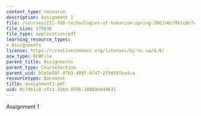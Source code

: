 ```yaml
---
content_type: resource
description: Assignment 1
file: /courses/21l-708-technologies-of-humanism-spring-2003/0c79b1c8cfc1336d859610b8ded44631_assignment1.pdf
file_size: 179836
file_type: application/pdf
learning_resource_types:
- Assignments
license: https://creativecommons.org/licenses/by-nc-sa/4.0/
ocw_type: OCWFile
parent_title: Assignments
parent_type: CourseSection
parent_uid: b5e5e98f-97b3-488f-bf47-2f9d18fea4ca
resourcetype: Document
title: assignment1.pdf
uid: 0c79b1c8-cfc1-336d-8596-10b8ded44631
---
```

Assignment 1